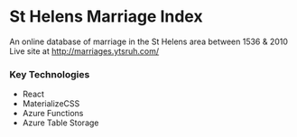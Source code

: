 # St Helens Marriage Index

An online database of marriage in the St Helens area between 1536 &amp; 2010 Live site at http://marriages.ytsruh.com/

### Key Technologies

- React
- MaterializeCSS
- Azure Functions
- Azure Table Storage
